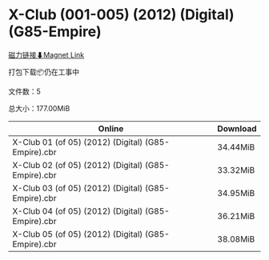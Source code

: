 # X-Club (001-005) (2012) (Digital) (G85-Empire)

[磁力链接⬇Magnet Link](magnet:?xt=urn:btih:edefbcbe52ad8a3f5426e33848c03d74dcc74cdf&dn=X-Club%20%28001-005%29%20%282012%29%20%28Digital%29%20%28G85-Empire%29)

打包下载📦仍在工事中

文件数：5

总大小：177.00MiB

Online | Download
--- | ---
X-Club 01 (of 05) (2012) (Digital) (G85-Empire).cbr | 34.44MiB
X-Club 02 (of 05) (2012) (Digital) (G85-Empire).cbr | 33.32MiB
X-Club 03 (of 05) (2012) (Digital) (G85-Empire).cbr | 34.95MiB
X-Club 04 (of 05) (2012) (Digital) (G85-Empire).cbr | 36.21MiB
X-Club 05 (of 05) (2012) (Digital) (G85-Empire).cbr | 38.08MiB